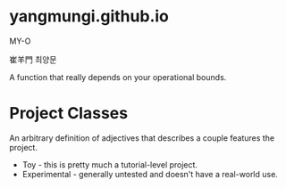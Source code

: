 # yangmungi.github.io
MY-O

崔羊門
최양문

A function that really depends on your operational bounds.

# Project Classes

An arbitrary definition of adjectives that describes a couple features the project.

* Toy - this is pretty much a tutorial-level project.
* Experimental - generally untested and doesn't have a real-world use.

